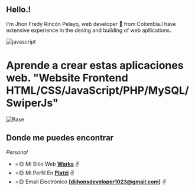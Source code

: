 ## Hello.!

I'm Jhon Fredy Rincón Pelayo, web developer 🚀 from Colombia.I have extensive experience in the desing and building of web apllications.

![javascript](https://user-images.githubusercontent.com/97255802/158096794-c7b7130b-a85b-44aa-9c07-eb46e54c4c22.gif)

# Aprende a crear estas aplicaciones web. "Website Frontend HTML/CSS/JavaScript/PHP/MySQL/SwiperJs"
![Base](https://user-images.githubusercontent.com/97255802/158102044-91ac1f1d-1a8e-49be-95c1-4166d44634c1.png)


## Donde me puedes encontrar
_Personal_
* :star::blush: Mi Sitio Web **[Works]()** :v:
* :star::blush: Mi Perfil En **[Platzi](https://platzi.com/p/JhonFy/)** :v:
* :star::blush: Email Electrónico **[dijhonsdeveloper1023@gmail.com]** :v:

